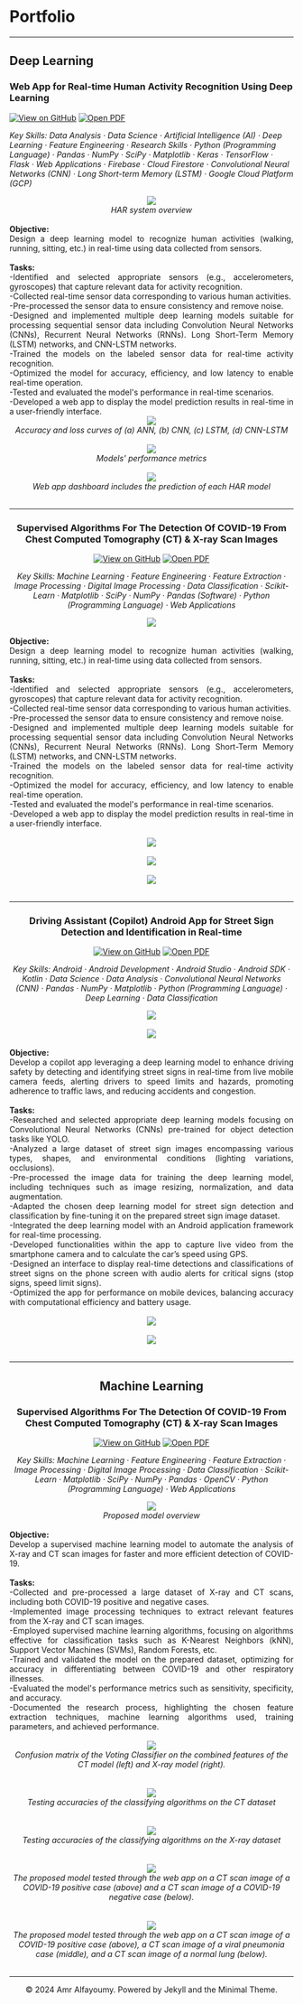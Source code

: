 # Portfolio
---

## Deep Learning

### Web App for Real-time Human Activity Recognition Using Deep Learning <br>

[![View on GitHub](https://img.shields.io/badge/GitHub-View_on_GitHub-blue?logo=GitHub)](https://github.com/alfayoumy/NUHARIPS)
[![Open PDF](https://img.shields.io/badge/PDF-Read%20PDF-red?logo=adobe-acrobat-reader)](/pdf/GP.pdf)

_Key Skills: Data Analysis · Data Science · Artificial Intelligence (AI) · Deep Learning · Feature Engineering · Research Skills · Python (Programming Language) · Pandas · NumPy · SciPy · Matplotlib · Keras · TensorFlow · Flask · Web Applications · Firebase · Cloud Firestore · Convolutional Neural Networks (CNN) · Long Short-term Memory (LSTM) · Google Cloud Platform (GCP)_
<br>
<center><img src="images/HARDiagram.png"/></center>
<center><i>HAR system overview</i><center>
<br>
<div style="text-align: justify">
<b>Objective:</b>
<br>
Design a deep learning model to recognize human activities (walking, running, sitting, etc.) in real-time using data collected from sensors.<br>
<br>
<b>Tasks:</b>
<br>
-Identified and selected appropriate sensors (e.g., accelerometers, gyroscopes) that capture relevant data for activity recognition.<br>
-Collected real-time sensor data corresponding to various human activities.<br>
-Pre-processed the sensor data to ensure consistency and remove noise.<br>
-Designed and implemented multiple deep learning models suitable for processing sequential sensor data including Convolution Neural Networks (CNNs), Recurrent Neural Networks (RNNs). Long Short-Term Memory (LSTM) networks, and CNN-LSTM networks.<br>
-Trained the models on the labeled sensor data for real-time activity recognition.<br>
-Optimized the model for accuracy, efficiency, and low latency to enable real-time operation.<br>
-Tested and evaluated the model's performance in real-time scenarios.<br>
-Developed a web app to display the model prediction results in real-time in a user-friendly interface.<br>
</div>
<div>
<center><img src="images/GPHAR.jpg"/></center>
<center><i>Accuracy and loss curves of (a) ANN, (b) CNN, (c) LSTM, (d) CNN-LSTM</i><center>
<br>
<center><img src="images/HARResults.jpg"/></center>
<center><i>Models' performance metrics</i><center>
<br>
<center><img src="images/HAR.jpg"/></center>
<center><i>Web app dashboard includes the prediction of each HAR model</i><center>
<br>
</div>

---
### Supervised Algorithms For The Detection Of COVID-19 From Chest Computed Tomography (CT) & X-ray Scan Images <br>

[![View on GitHub](https://img.shields.io/badge/GitHub-View_on_GitHub-blue?logo=GitHub)](https://github.com/alfayoumy/COVID19-Detection)
[![Open PDF](https://img.shields.io/badge/PDF-Read%20PDF-red?logo=adobe-acrobat-reader)](https://www.researchgate.net/publication/350588424_Supervised_Algorithms_for_the_Detection_of_COVID-19_from_Chest_Scan_Images)

_Key Skills: Machine Learning · Feature Engineering · Feature Extraction · Image Processing · Digital Image Processing · Data Classification · Scikit-Learn · Matplotlib · SciPy · NumPy · Pandas (Software) · Python (Programming Language) · Web Applications_
<br>
<center><img src="images/HARDiagram.png"/></center>
<br>
<div style="text-align: justify">
<b>Objective:</b>
<br>
Design a deep learning model to recognize human activities (walking, running, sitting, etc.) in real-time using data collected from sensors.<br>
<br>
<b>Tasks:</b>
<br>
-Identified and selected appropriate sensors (e.g., accelerometers, gyroscopes) that capture relevant data for activity recognition.<br>
-Collected real-time sensor data corresponding to various human activities.<br>
-Pre-processed the sensor data to ensure consistency and remove noise.<br>
-Designed and implemented multiple deep learning models suitable for processing sequential sensor data including Convolution Neural Networks (CNNs), Recurrent Neural Networks (RNNs). Long Short-Term Memory (LSTM) networks, and CNN-LSTM networks.<br>
-Trained the models on the labeled sensor data for real-time activity recognition.<br>
-Optimized the model for accuracy, efficiency, and low latency to enable real-time operation.<br>
-Tested and evaluated the model's performance in real-time scenarios.<br>
-Developed a web app to display the model prediction results in real-time in a user-friendly interface.<br>
</div>
<br>
<center><img src="images/GPHAR.jpg"/></center>
<br>
<center><img src="images/HARResults.jpg"/></center>
<br>
<center><img src="images/HAR.jpg"/></center>
<br>

---
### Driving Assistant (Copilot) Android App for Street Sign Detection and Identification in Real-time <br>

[![View on GitHub](https://img.shields.io/badge/GitHub-View_on_GitHub-blue?logo=GitHub)](https://github.com/alfayoumy/copilot)
[![Open PDF](https://img.shields.io/badge/PDF-Read%20PDF-red?logo=adobe-acrobat-reader)](/pdf/Copilot.pdf)

_Key Skills: Android · Android Development · Android Studio · Android SDK · Kotlin · Data Science · Data Analysis · Convolutional Neural Networks (CNN) · Pandas · NumPy · Matplotlib · Python (Programming Language) · Deep Learning · Data Classification_
<br>
<center><img src="images/copilot.png"/></center>
<br>
<center><img src="images/copilot2.png"/></center>
<br>
<div style="text-align: justify">
<b>Objective:</b>
<br>
Develop a copilot app leveraging a deep learning model to enhance driving safety by detecting and identifying street signs in real-time from live mobile camera feeds, alerting drivers to speed limits and hazards, promoting adherence to traffic laws, and reducing accidents and congestion.<br>
<br>
<b>Tasks:</b>
<br>
-Researched and selected appropriate deep learning models focusing on Convolutional Neural Networks (CNNs) pre-trained for object detection tasks like YOLO.<br>
-Analyzed a large dataset of street sign images encompassing various types, shapes, and environmental conditions (lighting variations, occlusions).<br>
-Pre-processed the image data for training the deep learning model, including techniques such as image resizing, normalization, and data augmentation.<br>
-Adapted the chosen deep learning model for street sign detection and classification by fine-tuning it on the prepared street sign image dataset.<br>
-Integrated the deep learning model with an Android application framework for real-time processing.<br>
-Developed functionalities within the app to capture live video from the smartphone camera and to calculate the car’s speed using GPS.<br>
-Designed an interface to display real-time detections and classifications of street signs on the phone screen with audio alerts for critical signs (stop signs, speed limit signs).<br>
-Optimized the app for performance on mobile devices, balancing accuracy with computational efficiency and battery usage.<br>
</div>
<br>
<center><img src="images/copilot3.png"/></center>
<br>
<center><img src="images/copilot5.png"/></center>
<br>



---

## Machine Learning

### Supervised Algorithms For The Detection Of COVID-19 From Chest Computed Tomography (CT) & X-ray Scan Images <br>

[![View on GitHub](https://img.shields.io/badge/GitHub-View_on_GitHub-blue?logo=GitHub)](https://github.com/alfayoumy/COVID19-Detection)
[![Open PDF](https://img.shields.io/badge/PDF-Read%20PDF-red?logo=adobe-acrobat-reader)](https://www.researchgate.net/publication/350588424_Supervised_Algorithms_for_the_Detection_of_COVID-19_from_Chest_Scan_Images)

_Key Skills: Machine Learning · Feature Engineering · Feature Extraction · Image Processing · Digital Image Processing · Data Classification · Scikit-Learn · Matplotlib · SciPy · NumPy · Pandas · OpenCV · Python (Programming Language) · Web Applications_
<br>
<center><img src="images/covid.png"/></center>
<center><i>Proposed model overview</i></center>
<br>
<div style="text-align: justify">
<b>Objective:</b>
<br>
 Develop a supervised machine learning model to automate the analysis of X-ray and CT scan images for faster and more efficient detection of COVID-19.<br>
<br>
<b>Tasks:</b>
<br>
-Collected and pre-processed a large dataset of X-ray and CT scans, including both COVID-19 positive and negative cases.<br>
-Implemented image processing techniques to extract relevant features from the X-ray and CT scan images.<br>
-Employed supervised machine learning algorithms, focusing on algorithms effective for classification tasks such as K-Nearest Neighbors (kNN), Support Vector Machines (SVMs), Random Forests, etc.<br>
-Trained and validated the model on the prepared dataset, optimizing for accuracy in differentiating between COVID-19 and other respiratory illnesses.<br>
-Evaluated the model's performance metrics such as sensitivity, specificity, and accuracy.<br>
-Documented the research process, highlighting the chosen feature extraction techniques, machine learning algorithms used, training parameters, and achieved performance.<br>
</div>
<br>
<center><img src="images/covid1.jpg"/></center>
<center><i>Confusion matrix of the Voting Classifier on the combined features of the CT model (left) and X-ray model (right).</i></center>
<br><br>
<center><img src="images/covid3.png"/></center>
<center><i>Testing accuracies of the classifying algorithms on the CT dataset</i></center>
<br><br>
<center><img src="images/covid4.png"/></center>
<center><i>Testing accuracies of the classifying algorithms on the X-ray dataset</i></center>
<br><br>
<center><img src="images/covid5.jpg"/></center>
<center><i>The proposed model tested through the web app on a CT scan image of a COVID-19 positive case (above) and a CT scan image of a COVID-19 negative case (below).</i></center>
<br><br>
<center><img src="images/covid6.jpg"/></center>
<center><i>The proposed model tested through the web app on a CT scan image of a COVID-19 positive case (above), a CT scan image of a viral pneumonia case (middle), and a CT scan image of a normal lung (below).</i></center>
<br>

---


<center>© 2024 Amr Alfayoumy. Powered by Jekyll and the Minimal Theme.</center>